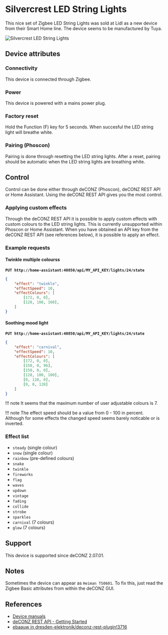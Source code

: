 # Silvercrest LED String Lights

This nice set of Zigbee LED String Lights was sold at Lidl as a new device from their Smart Home line. The device seems to be manufactured by Tuya.

![Silvercrest LED String Lights](https://www.lidl-service.com/static/5019460647/pic/main.jpeg)

## Device attributes

### Connectivity

This device is connected through Zigbee.

### Power

This device is powered with a mains power plug.

### Factory reset

Hold the Function (F) key for 5 seconds. When succesful the LED string light will breathe white.

### Pairing (Phoscon)

Pairing is done through resetting the LED string lights. After a reset, pairing should be automatic when the LED string lights are breathing white.

## Control

Control can be done either through deCONZ (Phoscon), deCONZ REST API or Home Assistant. Using the deCONZ REST API gives you the most control.

### Applying custom effects

Through the deCONZ REST API it is possible to apply custom effects with custom colours to the LED string lights. This is currently unsupported within Phoscon or Home Assistant. When you have obtained an API key from the deCONZ REST API (see references below), it is possible to apply an effect.

### Example requests

#### Twinkle multiple colourss

**`PUT http://home-assistant:40850/api/MY_API_KEY/lights/24/state`**

```json
{
    "effect": "twinkle",
    "effectSpeed": 10,
    "effectColours": [
        [172, 0, 0],
        [128, 100, 100],
    ]
}
```

#### Soothing mood light

**`PUT http://home-assistant:40850/api/MY_API_KEY/lights/24/state`**

```json
{
    "effect": "carnival",
    "effectSpeed": 10,
    "effectColours": [
        [172, 0, 0],
        [150, 0, 96],
        [150, 0, 0],
        [128, 100, 100],
        [0, 128, 0],
        [0, 0, 128]
    ]
}
```

!!! note
    It seems that the maximum number of user adjustable colours is 7.

!!! note
    The effect speed should be a value from 0 - 100 in percent. Although for some effects the changed speed seems barely noticable or is inverted.

### Effect list

* `steady` (single colour)
* `snow` (single colour)
* `rainbow` (pre-defined colours)
* `snake`
* `twinkle`
* `fireworks`
* `flag`
* `waves`
* `updown`
* `vintage`
* `fading` 
* `collide`
* `strobe`
* `sparkles`
* `carnival` (7 colours)
* `glow` (7 colours)

## Support

This device is supported since deCONZ 2.07.01.

## Notes

Sometimes the device can appear as `Heiman TS0601`. To fix this, just read the Zigbee Basic attributes from within the deCONZ GUI.

## References

* [Device manuals](https://www.lidl-service.com/cps/rde/xchg/SID-1FC8C7D5-504DC4E3/lsp/hs.xsl/product.html?id=5019460647&title=LED-verlichtingsketting&count=1)
* [deCONZ REST API - Getting Started](https://dresden-elektronik.github.io/deconz-rest-doc/getting_started/)
* [ebaauw in dresden-elektronik/deconz-rest-plugin!3716](https://github.com/dresden-elektronik/deconz-rest-plugin/issues/3716#issuecomment-735467996)
